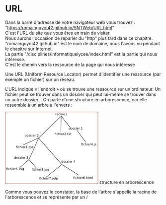 
# URL

Dans la barre d'adresse de votre navigateur web vous trouvez :  
"https://romainguyot42.github.io/SNTWeb/URL.html"  
C'est l'URL du site que vous êtes en train de visiter.  
Nous aurons l'occasion de reparler du "http" plus tard dans ce chapitre.   
"romainguyot42.github.io" est le nom de domaine, nous l'avons vu pendant le chapitre sur Internet.   
La partie "/disciplines/informatiquelycee/index.html" est la partie qui nous intéresse.   
C'est le chemin vers la ressource de la page qui nous intéresse   


Une URL (Uniform Resource Locator) permet d'identifier une ressource (par exemple un fichier) sur un réseau.

L'URL indique « l'endroit » où se trouve une ressource sur un ordinateur. Un fichier peut se trouver dans un dossier qui peut lui-même se trouver dans un autre dossier... On parle d'une structure en arborescence, car elle ressemble à un arbre à l'envers :

![URL photo](./url.png)
  structure en arborescence
  
Comme vous pouvez le constater, la base de l'arbre s'appelle la racine de l'arborescence et se représente par un /
